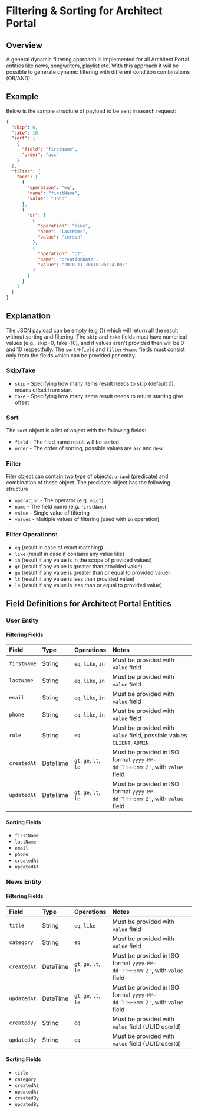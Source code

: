 # Filtering & Sorting for Architect Portal

## Overview

A general dynamic filtering approach is implemented for all Architect Portal entities like news,
songwriters, playlist etc. With this approach it will be possible to generate dynamic filtering with
different condition combinations (OR/AND)
.

## Example

Below is the sample structure of payload to be sent in search request:

```json
{
  "skip": 0,
  "take": 10,
  "sort": [
    {
      "field": "firstName",
      "order": "asc"
    }
  ],
  "filter": {
    "and": [
      {
        "operation": "eq",
        "name": "firstName",
        "value": "John"
      },
      {
        "or": [
          {
            "operation": "like",
            "name": "lastName",
            "value": "terson"
          },
          {
            "operation": "gt",
            "name": "creationDate",
            "value": "2018-11-30T18:35:24.00Z"
          }
        ]
      }
    ]
  }
}
```

## Explanation

The JSON payload can be empty (e.g {}) which will return all the result without sorting and
filtering. The `skip` and `take` fields must have numerical values (e.g., skip=0, take=10), and if
values aren't provided then will be 0 and 10 respectfully. The `sort`->`field` and `filter`->`name`
fields must consist only from the fields which can be provided per entity.

### Skip/Take

- `skip` - Specifying how many items result needs to skip (default 0), means offset from start
- `take` - Specifying how many items result needs to return starting give offset

### Sort

The `sort` object is a list of object with the following fields:

- `field` - The filed name result will be sorted
- `order` - The order of sorting, possible values are `asc` and `desc`

### Filter

Filer object can contain two type of objects: `or`/`and` (predicate) and combination of these
object. The predicate object has the following structure

- `operation` - The operator (e.g. `eq`,`gt`)
- `name` - The field name (e.g. `firstName`)
- `value` - Single value of filtering
- `values` - Multiple values of filtering (used with `in` operation)

### Filter Operations:

- `eq`       (result in case of exact matching)
- `like`     (result in case if contains any value like)
- `in`       (result if any value is in the scope of provided values)
- `gt`       (result if any value is greater than provided value)
- `ge`       (result if any value is greater than or equal to provided value)
- `lt`       (result if any value is less than provided value)
- `le`       (result if any value is less than or equal to provided value)

## Field Definitions for Architect Portal Entities

### User Entity

#### Filtering Fields

| Field       | Type     | Operations             | Notes                                                                      |
|:------------|:---------|:-----------------------|:---------------------------------------------------------------------------|
| `firstName` | String   | `eq`, `like`, `in`     | Must be provided with `value` field                                        |
| `lastName`  | String   | `eq`, `like`, `in`     | Must be provided with `value` field                                        |
| `email`     | String   | `eq`, `like`, `in`     | Must be provided with `value` field                                        |
| `phone`     | String   | `eq`, `like`, `in`     | Must be provided with `value` field                                        |
| `role`      | String   | `eq`                   | Must be provided with `value` field, possible values `CLIENT`, `ADMIN`     |
| `createdAt` | DateTime | `gt`, `ge`, `lt`, `le` | Must be provided in ISO format `yyyy-MM-dd'T'HH:mm'Z'`, with `value` field |
| `updatedAt` | DateTime | `gt`, `ge`, `lt`, `le` | Must be provided in ISO format `yyyy-MM-dd'T'HH:mm'Z'`, with `value` field |

#### Sorting Fields

- `firstName`
- `lastName`
- `email`
- `phone`
- `createdAt`
- `updatedAt`


### News Entity

#### Filtering Fields

| Field       | Type     | Operations             | Notes                                                                      |
|:------------|:---------|:-----------------------|:---------------------------------------------------------------------------|
| `title`     | String   | `eq`, `like`           | Must be provided with `value` field                                        |
| `category`  | String   | `eq`                   | Must be provided with `value` field                                        |
| `createdAt` | DateTime | `gt`, `ge`, `lt`, `le` | Must be provided in ISO format `yyyy-MM-dd'T'HH:mm'Z'`, with `value` field |
| `updatedAt` | DateTime | `gt`, `ge`, `lt`, `le` | Must be provided in ISO format `yyyy-MM-dd'T'HH:mm'Z'`, with `value` field |
| `createdBy` | String   | `eq`                   | Must be provided with `value` field (UUID userId)                          |
| `updatedBy` | String   | `eq`                   | Must be provided with `value` field (UUID userId)                          |


#### Sorting Fields

- `title`
- `category`
- `createdAt`
- `updatedAt`
- `createdBy`
- `updatedBy`

